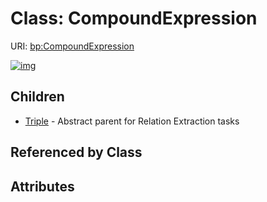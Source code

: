 
# Class: CompoundExpression




URI: [bp:CompoundExpression](http://w3id.org/ontogpt/biological-process-templateCompoundExpression)


[![img](https://yuml.me/diagram/nofunky;dir:TB/class/[Triple],[CompoundExpression]^-[Triple])](https://yuml.me/diagram/nofunky;dir:TB/class/[Triple],[CompoundExpression]^-[Triple])

## Children

 * [Triple](Triple.md) - Abstract parent for Relation Extraction tasks

## Referenced by Class


## Attributes

